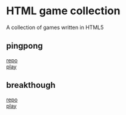 # HTML game collection

A collection of games written in HTML5

## pingpong

[repo](https://github.com/daenylio/pingpong) \
[play](https://github.com/daenylio/pingpong)

## breakthough

[repo](https://github.com/daenylio/breakthrough) \
[play](https://breakthrough12302.herokuapp.com/)